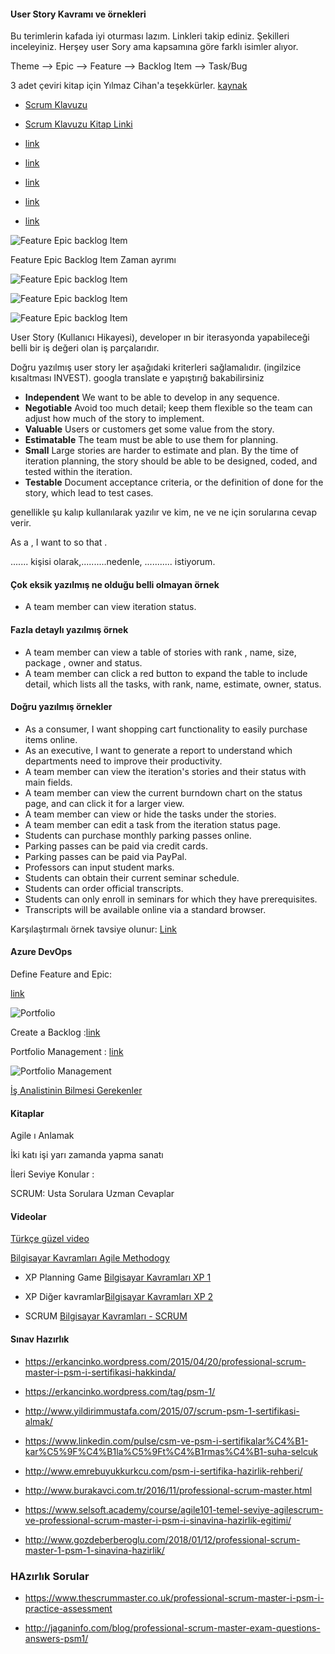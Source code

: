 
#### User Story Kavramı ve örnekleri

Bu terimlerin kafada iyi oturması lazım. Linkleri takip ediniz. Şekilleri inceleyiniz.
Herşey user Sory ama kapsamına göre farklı isimler alıyor.

Theme --> Epic --> Feature --> Backlog Item --> Task/Bug

3 adet çeviri kitap için Yılmaz Cihan'a teşekkürler. [kaynak](http://www.yilmazcihan.com/ceviri-kitaplarim/)

- [Scrum Klavuzu](http://www.yilmazcihan.com/scrum-kilavuzu/)

- [Scrum Klavuzu Kitap Linki](https://github.com/muratcabuk/Notes/blob/master/scrum-guide-tr.pdf)



- [link](https://www.pem360.com/blog/Agile/Theme-Konu-User-Story-Kullanici-Hikayesi-ve-Epic-Destan-Kavramlari/213) 

- [link](http://www.ilkimdilara.com/kullanici-hikayesi/)

- [link](http://www.ilkimdilara.com/kullanici-hikayesi-detaylandirma-yontemleri/)

- [link](https://docs.ca.com/en-us/ca-agile-central/saas/writing-great-user-story)

- [link](https://sherpa.blog/makale/use-case-mi-user-story-mi)

![Feature Epic backlog Item](https://github.com/muratcabuk/Notes/blob/master/ScrumCMMI/EpicFeatureBacklogitem.jpg)


Feature Epic Backlog Item Zaman ayrımı

![Feature Epic backlog Item](https://github.com/muratcabuk/Notes/blob/master/ScrumCMMI/Requirements-size-Epic-Feature-PBI-User-Story-Task-1.png)

![Feature Epic backlog Item](https://github.com/muratcabuk/Notes/blob/master/ScrumCMMI/UserStories2.png)


![Feature Epic backlog Item](https://github.com/muratcabuk/Notes/blob/master/ScrumCMMI/ThemeEpicFeatureUSerStory.jpg)


User Story (Kullanıcı Hikayesi), developer ın bir iterasyonda yapabileceği belli bir iş değeri olan iş parçalarıdır.

Doğru yazılmış user story ler aşağıdaki kriterleri sağlamalıdır. (ingilzice kısaltması INVEST). googla translate e yapıştırığ bakabilirsiniz

- __Independent__ 	We want to be able to develop in any sequence.
- __Negotiable__ 	Avoid too much detail; keep them flexible so the team can adjust how much of the story to implement.
- __Valuable__ 	Users or customers get some value from the story.
- __Estimatable__ 	The team must be able to use them for planning.
- __Small__ 	Large stories are harder to estimate and plan. By the time of iteration planning, the story should be able to be designed, coded, and tested within the iteration.
- __Testable__ 	Document acceptance criteria, or the definition of done for the story, which lead to test cases.

genellikle şu kalıp kullanılarak yazılır ve kim, ne ve ne için sorularına cevap verir.

As a <user type>, I want to <function> so that <benefit> .

....... kişisi olarak,..........nedenle, ........... istiyorum.


#### Çok eksik yazılmış ne olduğu belli olmayan örnek 

- A team member can view iteration status. 

#### Fazla detaylı yazılmış örnek

- A team member can view a table of stories with rank , name, size, package , owner and status.
- A team member can click a red button to expand the table to include detail, which lists all the tasks, with rank, name, estimate, owner, status.

#### Doğru yazılmış örnekler

- As a consumer, I want shopping cart functionality to easily purchase items online.
- As an executive, I want to generate a report to understand which departments need to improve their productivity.
- A team member can view the iteration's stories and their status with main fields.
- A team member can view the current burndown chart on the status page, and can click it for a larger view.
- A team member can view or hide the tasks under the stories.
- A team member can edit a task from the iteration status page.
- Students can purchase monthly parking passes online.
- Parking passes can be paid via credit cards.
- Parking passes can be paid via PayPal.
- Professors can input student marks.
- Students can obtain their current seminar schedule.
- Students can order official transcripts.
- Students can only enroll in seminars for which they have prerequisites.
- Transcripts will be available online via a standard browser.



Karşılaştırmalı örnek tavsiye olunur: [Link](https://tech.gsa.gov/guides/user_story_example/)




#### Azure DevOps 

Define Feature and Epic: 

[link](https://docs.microsoft.com/tr-tr/azure/devops/boards/backlogs/define-features-epics?view=vsts&tabs=new-nav)

![Portfolio](https://github.com/muratcabuk/Notes/blob/master/ScrumCMMI/management-team-backlog-epics.png)

Create a Backlog :[link](https://docs.microsoft.com/en-us/azure/devops/boards/backlogs/create-your-backlog?view=vsts&tabs=new-nav)

Portfolio Management : [link](https://docs.microsoft.com/en-us/azure/devops/boards/plans/portfolio-management?view=vsts&tabs=new-nav)

![Portfolio Management](https://github.com/muratcabuk/Notes/blob/master/ScrumCMMI/five-levels-portfolio-backlogs.png)

[İş Analistinin Bilmesi Gerekenler](http://www.ilkimdilara.com/agile-is-analistinin-bilmesi-gereken-teknikler/)

#### Kitaplar

Agile ı Anlamak

İki katı işi yarı zamanda yapma sanatı

İleri Seviye Konular  : 
	
SCRUM: Usta Sorulara Uzman Cevaplar


#### Videolar

[Türkçe güzel video](https://www.youtube.com/watch?v=slZ9iA4JH40)


[Bilgisayar Kavramları Agile Methodogy](https://www.youtube.com/watch?v=nHv3-VtiP38&list=PLh9ECzBB8tJOmOydGaV7xr9h13ooEjBkV&index=23)

- XP Planning Game [Bilgisayar Kavramları XP 1](https://www.youtube.com/watch?v=o5s0ZgQUMVQ&list=PLh9ECzBB8tJOmOydGaV7xr9h13ooEjBkV&index=24)



- XP Diğer kavramlar[Bilgisayar Kavramları XP 2](https://www.youtube.com/watch?v=3uDrW74xiPk&list=PLh9ECzBB8tJOmOydGaV7xr9h13ooEjBkV&index=25)


- SCRUM [Bilgisayar Kavramları - SCRUM](https://www.youtube.com/watch?v=Lk7N1zd7Mv8&list=PLh9ECzBB8tJOmOydGaV7xr9h13ooEjBkV&index=26)


#### Sınav Hazırlık

- https://erkancinko.wordpress.com/2015/04/20/professional-scrum-master-i-psm-i-sertifikasi-hakkinda/

- https://erkancinko.wordpress.com/tag/psm-1/

- http://www.yildirimmustafa.com/2015/07/scrum-psm-1-sertifikasi-almak/

- https://www.linkedin.com/pulse/csm-ve-psm-i-sertifikalar%C4%B1-kar%C5%9F%C4%B1la%C5%9Ft%C4%B1rmas%C4%B1-suha-selcuk

- http://www.emrebuyukkurkcu.com/psm-i-sertifika-hazirlik-rehberi/

- http://www.burakavci.com.tr/2016/11/professional-scrum-master.html

- https://www.selsoft.academy/course/agile101-temel-seviye-agilescrum-ve-professional-scrum-master-i-psm-i-sinavina-hazirlik-egitimi/

- http://www.gozdeberberoglu.com/2018/01/12/professional-scrum-master-1-psm-1-sinavina-hazirlik/


### HAzırlık Sorular

- https://www.thescrummaster.co.uk/professional-scrum-master-i-psm-i-practice-assessment

- http://jaganinfo.com/blog/professional-scrum-master-exam-questions-answers-psm1/





